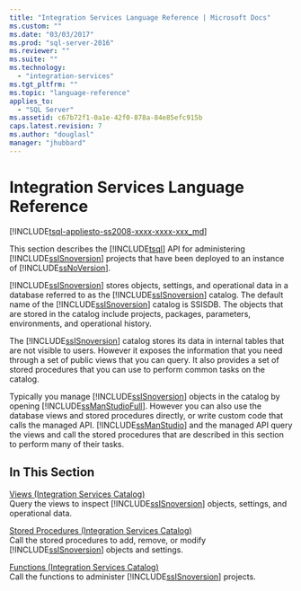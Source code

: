 ```yaml
---
title: "Integration Services Language Reference | Microsoft Docs"
ms.custom: ""
ms.date: "03/03/2017"
ms.prod: "sql-server-2016"
ms.reviewer: ""
ms.suite: ""
ms.technology: 
  - "integration-services"
ms.tgt_pltfrm: ""
ms.topic: "language-reference"
applies_to: 
  - "SQL Server"
ms.assetid: c67b72f1-0a1e-42f0-878a-84e85efc915b
caps.latest.revision: 7
ms.author: "douglasl"
manager: "jhubbard"
---
```

# Integration Services Language Reference
[!INCLUDE[tsql-appliesto-ss2008-xxxx-xxxx-xxx_md](../database-engine/configure/windows/includes/tsql-appliesto-ss2008-xxxx-xxxx-xxx-md.md)]

  This section describes the [!INCLUDE[tsql](../advanced-analytics/r-services/includes/tsql-md.md)] API for administering [!INCLUDE[ssISnoversion](../advanced-analytics/r-services/includes/ssisnoversion-md.md)] projects that have been deployed to an instance of [!INCLUDE[ssNoVersion](../advanced-analytics/r-services/includes/ssnoversion-md.md)].  
  
 [!INCLUDE[ssISnoversion](../advanced-analytics/r-services/includes/ssisnoversion-md.md)] stores objects, settings, and operational data in a database referred to as the [!INCLUDE[ssISnoversion](../advanced-analytics/r-services/includes/ssisnoversion-md.md)] catalog. The default name of the [!INCLUDE[ssISnoversion](../advanced-analytics/r-services/includes/ssisnoversion-md.md)] catalog is SSISDB. The objects that are stored in the catalog include projects, packages, parameters, environments, and operational history.  
  
 The [!INCLUDE[ssISnoversion](../advanced-analytics/r-services/includes/ssisnoversion-md.md)] catalog stores its data in internal tables that are not visible to users. However it exposes the information that you need through a set of public views that you can query. It also provides a set of stored procedures that you can use to perform common tasks on the catalog.  
  
 Typically you manage [!INCLUDE[ssISnoversion](../advanced-analytics/r-services/includes/ssisnoversion-md.md)] objects in the catalog by opening [!INCLUDE[ssManStudioFull](../advanced-analytics/r-services/includes/ssmanstudiofull-md.md)]. However you can also use the database views and stored procedures directly, or write custom code that calls the managed API. [!INCLUDE[ssManStudio](../advanced-analytics/r-services/includes/ssmanstudio-md.md)] and the managed API query the views and call the stored procedures that are described in this section to perform many of their tasks.  
  
## In This Section  
 [Views &#40;Integration Services Catalog&#41;](../integration-services/system/views/views-integration-services-catalog.md)  
 Query the views to inspect [!INCLUDE[ssISnoversion](../advanced-analytics/r-services/includes/ssisnoversion-md.md)] objects, settings, and operational data.  
  
 [Stored Procedures &#40;Integration Services Catalog&#41;](../integration-services/system/stored-procedures/stored-procedures-integration-services-catalog.md)  
 Call the stored procedures to add, remove, or modify [!INCLUDE[ssISnoversion](../advanced-analytics/r-services/includes/ssisnoversion-md.md)] objects and settings.  
  
 [Functions &#40;Integration Services Catalog&#41;](http://msdn.microsoft.com/library/9f2aec85-3d4c-415f-b1f8-8328a60b1c7f)  
 Call the functions to administer [!INCLUDE[ssISnoversion](../advanced-analytics/r-services/includes/ssisnoversion-md.md)] projects.  
  
  